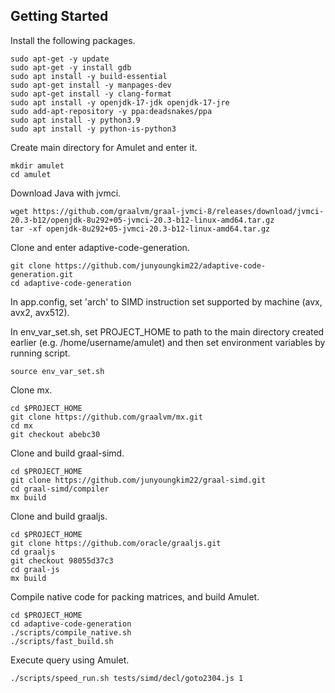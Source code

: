 ## Getting Started

Install the following packages.
```
sudo apt-get -y update
sudo apt-get -y install gdb
sudo apt install -y build-essential
sudo apt-get install -y manpages-dev
sudo apt-get install -y clang-format
sudo apt install -y openjdk-17-jdk openjdk-17-jre
sudo add-apt-repository -y ppa:deadsnakes/ppa
sudo apt install -y python3.9
sudo apt install -y python-is-python3
```

Create main directory for Amulet and enter it.
```
mkdir amulet
cd amulet
```

Download Java with jvmci.
```
wget https://github.com/graalvm/graal-jvmci-8/releases/download/jvmci-20.3-b12/openjdk-8u292+05-jvmci-20.3-b12-linux-amd64.tar.gz
tar -xf openjdk-8u292+05-jvmci-20.3-b12-linux-amd64.tar.gz
```
Clone and enter adaptive-code-generation.
```
git clone https://github.com/junyoungkim22/adaptive-code-generation.git
cd adaptive-code-generation
```

In app.config, set 'arch' to SIMD instruction set supported by machine (avx, avx2, avx512).

In env_var_set.sh, set PROJECT_HOME to path to the main directory created earlier (e.g. /home/username/amulet) and then set environment variables by running script.
```
source env_var_set.sh
```

Clone mx.
```
cd $PROJECT_HOME
git clone https://github.com/graalvm/mx.git
cd mx
git checkout abebc30
```

Clone and build graal-simd.
```
cd $PROJECT_HOME
git clone https://github.com/junyoungkim22/graal-simd.git
cd graal-simd/compiler
mx build
```

Clone and build graaljs.
```
cd $PROJECT_HOME
git clone https://github.com/oracle/graaljs.git
cd graaljs
git checkout 98055d37c3
cd graal-js
mx build
```
Compile native code for packing matrices, and build Amulet.
```
cd $PROJECT_HOME
cd adaptive-code-generation
./scripts/compile_native.sh
./scripts/fast_build.sh
```

Execute query using Amulet.
```
./scripts/speed_run.sh tests/simd/decl/goto2304.js 1
```
